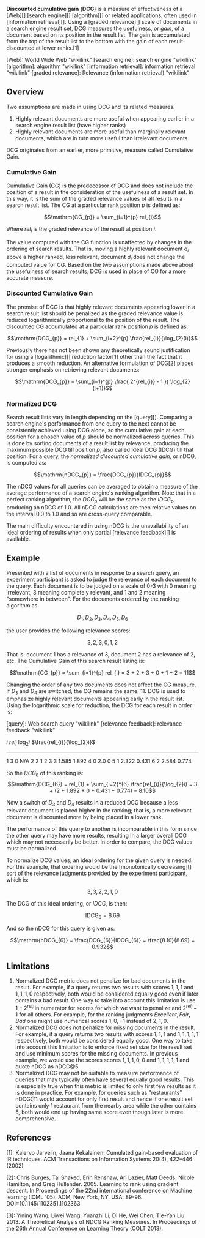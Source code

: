 ﻿**Discounted cumulative gain** (**DCG**) is a measure of effectiveness
of a [Web][] [search engine][] [algorithm][] or related applications,
often used in [information retrieval][]. Using a [graded relevance][]
scale of documents in a search engine result set, DCG measures the
usefulness, or *gain*, of a document based on its position in the result
list. The gain is accumulated from the top of the result list to the
bottom with the gain of each result discounted at lower ranks.[1]

  [Web]: World Wide Web "wikilink"
  [search engine]: search engine "wikilink"
  [algorithm]: algorithm "wikilink"
  [information retrieval]: information retrieval "wikilink"
  [graded relevance]: Relevance (information retrieval) "wikilink"
  
Overview
--------

Two assumptions are made in using DCG and its related measures.

1.  Highly relevant documents are more useful when appearing earlier in
    a search engine result list (have higher ranks)
2.  Highly relevant documents are more useful than marginally relevant
    documents, which are in turn more useful than irrelevant documents.

DCG originates from an earlier, more primitive, measure called
Cumulative Gain.

### Cumulative Gain

Cumulative Gain (CG) is the predecessor of DCG and does not include the
position of a result in the consideration of the usefulness of a result
set. In this way, it is the sum of the graded relevance values of all
results in a search result list. The CG at a particular rank position
$p$ is defined as:

$$\mathrm{CG_{p}} = \sum_{i=1}^{p} rel_{i}$$

Where $rel_{i}$ is the graded relevance of the result at position $i$.

The value computed with the CG function is unaffected by changes in the
ordering of search results. That is, moving a highly relevant document
$d_{i}$ above a higher ranked, less relevant, document $d_{j}$ does not
change the computed value for CG. Based on the two assumptions made
above about the usefulness of search results, DCG is used in place of CG
for a more accurate measure.

### Discounted Cumulative Gain

The premise of DCG is that highly relevant documents appearing lower in
a search result list should be penalized as the graded relevance value
is reduced logarithmically proportional to the position of the result.
The discounted CG accumulated at a particular rank position $p$ is
defined as:

$$\mathrm{DCG_{p}} = rel_{1} + \sum_{i=2}^{p} \frac{rel_{i}}{\log_{2}(i)}$$

Previously there has not been shown any theoretically sound
justification for using a [logarithmic][] reduction factor[1] other
than the fact that it produces a smooth reduction. An alternative
formulation of DCG[2] places stronger emphasis on retrieving relevant
documents:

$$\mathrm{DCG_{p}} = \sum_{i=1}^{p} \frac{ 2^{rel_{i}} - 1 }{ \log_{2}(i+1)}$$


### Normalized DCG

Search result lists vary in length depending on the [query][]. Comparing
a search engine's performance from one query to the next cannot be
consistently achieved using DCG alone, so the cumulative gain at each
position for a chosen value of $p$ should be normalized across queries.
This is done by sorting documents of a result list by relevance,
producing the maximum possible DCG till position $p$, also called Ideal
DCG (IDCG) till that position. For a query, the *normalized discounted
cumulative gain*, or nDCG, is computed as:

$$\mathrm{nDCG_{p}} = \frac{DCG_{p}}{IDCG_{p}}$$

The nDCG values for all queries can be averaged to obtain a measure of
the average performance of a search engine's ranking algorithm. Note
that in a perfect ranking algorithm, the $DCG_p$ will be the same as the
$IDCG_p$ producing an nDCG of 1.0. All nDCG calculations are then
relative values on the interval 0.0 to 1.0 and so are cross-query
comparable.

The main difficulty encountered in using nDCG is the unavailability of
an ideal ordering of results when only partial [relevance feedback][] is
available.

Example
-------

Presented with a list of documents in response to a search query, an
experiment participant is asked to judge the relevance of each document
to the query. Each document is to be judged on a scale of 0-3 with 0
meaning irrelevant, 3 meaning completely relevant, and 1 and 2 meaning
"somewhere in between". For the documents ordered by the ranking
algorithm as

$$D_{1}, D_{2}, D_{3}, D_{4}, D_{5}, D_{6}$$

the user provides the following relevance scores:

$$3, 2, 3, 0, 1, 2$$

That is: document 1 has a relevance of 3, document 2 has a relevance of
2, etc. The Cumulative Gain of this search result listing is:

$$\mathrm{CG_{p}} = \sum_{i=1}^{p} rel_{i} = 3 + 2 + 3 + 0 + 1 + 2 = 11$$

Changing the order of any two documents does not affect the CG measure.
If $D_3$ and $D_4$ are switched, the CG remains the same, 11. DCG is
used to emphasize highly relevant documents appearing early in the
result list. Using the logarithmic scale for reduction, the DCG for each
result in order is:

  [query]: Web search query "wikilink"
  [relevance feedback]: relevance feedback "wikilink"
  
  $i$   $rel_{i}$   $\log_{2}i$   $\frac{rel_{i}}{\log_{2}i}$
  ----- ----------- ------------- -----------------------------
  1     3           0             N/A
  2     2           1             2
  3     3           1.585         1.892
  4     0           2.0           0
  5     1           2.322         0.431
  6     2           2.584         0.774

So the $DCG_{6}$ of this ranking is:
$$\mathrm{DCG_{6}} = rel_{1} + \sum_{i=2}^{6} \frac{rel_{i}}{\log_{2}i} = 3 + (2 + 1.892 + 0 + 0.431 + 0.774) = 8.10$$

Now a switch of $D_3$ and $D_4$ results in a reduced DCG because a less
relevant document is placed higher in the ranking; that is, a more
relevant document is discounted more by being placed in a lower rank.

The performance of this query to another is incomparable in this form
since the other query may have more results, resulting in a larger
overall DCG which may not necessarily be better. In order to compare,
the DCG values must be normalized.

To normalize DCG values, an ideal ordering for the given query is
needed. For this example, that ordering would be the [monotonically
decreasing][] sort of the relevance judgments provided by the experiment
participant, which is:

$$3, 3, 2, 2, 1, 0$$

The DCG of this ideal ordering, or *IDCG*, is then:

$$\mathrm{IDCG_{6}} = 8.69$$

And so the nDCG for this query is given as:

$$\mathrm{nDCG_{6}} = \frac{DCG_{6}}{IDCG_{6}} = \frac{8.10}{8.69} = 0.932$$

Limitations
-----------

1.  Normalized DCG metric does not penalize for bad documents in the
    result. For example, if a query returns two results with scores
    $1,1,1$ and $1,1,1,0$ respectively, both would be considered equally
    good even if later contains a bad result. One way to take into
    account this limitation is use $1 - 2^{rel_{i}}$ in numerator for
    scores for which we want to penalize and $2^{rel_{i}} - 1$ for all
    others. For example, for the ranking judgments
    $Excellent, Fair, Bad$ one might use numerical scores $1,0,-1$
    instead of $2,1,0$.
2.  Normalized DCG does not penalize for missing documents in the
    result. For example, if a query returns two results with scores
    $1,1,1$ and $1,1,1,1,1$ respectively, both would be considered
    equally good. One way to take into account this limitation is to
    enforce fixed set size for the result set and use minimum scores for
    the missing documents. In previous example, we would use the scores
    scores $1,1,1,0,0$ and $1,1,1,1,1$ and quote nDCG as nDCG@5.
3.  Normalized DCG may not be suitable to measure performance of queries
    that may typically often have several equally good results. This is
    especially true when this metric is limited to only first few
    results as it is done in practice. For example, for queries such as
    "restaurants" nDCG@1 would account for only first result and hence
    if one result set contains only 1 restaurant from the nearby area
    while the other contains 5, both would end up having same score even
    though later is more comprehensive.

References
----------

[1]: Kalervo Jarvelin, Jaana Kekalainen: Cumulated gain-based
    evaluation of IR techniques. ACM Transactions on Information Systems
    20(4), 422–446 (2002)

[2]: Chris Burges, Tal Shaked, Erin Renshaw, Ari Lazier, Matt Deeds,
    Nicole Hamilton, and Greg Hullender. 2005. Learning to rank using
    gradient descent. In Proceedings of the 22nd international
    conference on Machine learning (ICML '05). ACM, New York, NY, USA,
    89-96. DOI=10.1145/1102351.1102363

[3]: Yining Wang, Liwei Wang, Yuanzhi Li, Di He, Wei Chen, Tie-Yan Liu.
    2013. A Theoretical Analysis of NDCG Ranking Measures. In
    Proceedings of the 26th Annual Conference on Learning Theory (COLT
    2013).